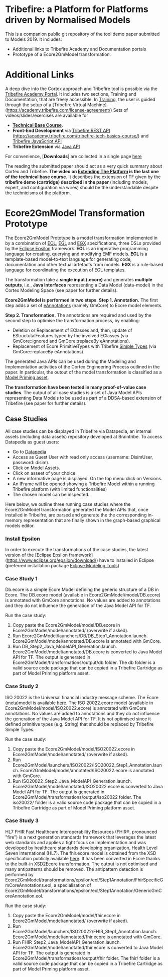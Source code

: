 # Tribefire: a Platform for Platforms driven by Normalised Models

This is a companion public git repository of the tool demo paper submitted to Models 2019.
It includes:

  - Additional links to Tribefire Academy and Documentation portals
  - Prototype of a Ecore2GmModel transformation.

# Additional Links
A deep dive into the Cortex approach and Tribefire tool is possible via the [Tribefire Academy Portal](https://academy.tribefire.com/). It includes two sections, Training and Documentation, that are freely accessible.
In [Training](https://academy.tribefire.com/training/), the user is guided through the setup of a [Tribefire Virtual Machine] (https://academy.tribefire.com/license-agreement/)
Sets of videos/slides/exercises are available for 
  - [**Technical Base Course**](https://academy.tribefire.com/tribefire-tech-basics-course/).
  - **Front-End Development** via [Tribefire REST API](https://academy.tribefire.com/rest-api-v2/) (https://academy.tribefire.com/tribefire-tech-basics-course/) and [Tribefire JavaScript API](https://academy.tribefire.com/tribefirejs-introduction/)
  - **Tribefire Extension** via [Java API](https://academy.tribefire.com/tribefire-java-api/)
  
For convenience, [**Downloads**] are collected in a single page [here](https://academy.tribefire.com/downloads/)

The reading the submitted paper should act as a very quick summary about Cortex and Tribefire. **The video on [Extending The Platform](https://academy.tribefire.com/extending-tribefire-overview/) is the last one of the technical base course**. 
It describes the extension of TF given by the **tribefire demo (cartridge) described in the paper** (including models, expert, and configuration via wires) should be the understandable despite the technicisms of the platform.


# Ecore2GmModel Transformation Prototype
The Ecore2GmModel Prototype is a model transformation implemented in by a combination of [EOL]((https://www.eclipse.org/epsilon/doc/eol/)), [EGL](https://www.eclipse.org/epsilon/doc/egl/) and [EGX](https://www.eclipse.org/epsilon/doc/egx/) specifications, three DSLs provided by the [Eclipse Epsilon](https://www.eclipse.org/epsilon/) framework. 
**EOL** is an imperative programming language for creating, querying and modifying EMF models. 
**EGL** is a template-based model-to-text language for generating code, documentation and other textual artefacts from models. 
**EGX** is a rule-based language for coordinating the execution of EGL templates.

The transformation take a **single input (.ecore)** and generates **multiple outputs**, i.e., **Java Interfaces** representing a Data Model (data-model) in the Cortex Modeling Space (see paper for further details).

**Ecore2GmModel is performed in two steps**. 
**Step 1. Annotation.** 
The first step adds a set of  [eAnnotations](https://download.eclipse.org/modeling/emf/emf/javadoc/2.9.0/org/eclipse/emf/ecore/EAnnotation.html) (namely GmCore) to Ecore model elements. 

**Step 2. Transformation.** 
The annotations are required and used by the second step to optimise the transformation process, by enabling: 
- Deletion or Replacement of EClasses and, then, update of EStructutalFeatures typed by the involved EClasses (via GmCore::ignored and GmCore::replaceBy eAnnotations). 
- Replacement of Ecore PrimitiveTypes with Tribefire [Simple Types](https://documentation.tribefire.com/javadoc/index.html) (via GmCore::replaceBy eAnnotations). 

The generated Java APIs can be used during the Modeling and Implementation activities of the Cortex Engineering Process outlined in the paper. In particular, the outout of the model transformation is classified as a [Model Priming asset](https://documentation.tribefire.com/tribefire.cortex.documentation/concepts-doc/features/platform_assets.html?searchText=ModelPrimings).

**The transformation have been tested in many proof-of-value case studies**. The output of all case studies is a set of Java Model APIs representing Data Models to be used as part of a DDSA-based extension of Tribefire (see paper for further details).



## Case Studies
All case studies can be displayed in Tribefire via Datapedia, an internal assets (including data assets) repository developed at Braintribe.
To access Datapedia as guest users:
- Go to [Datapedia](https://datapedia.tribefire.cloud/#/signin)
- Access as Guest User with read only access (username: DisimUser, password: disim).  
- Click on Model Assets. 
- Click on asseet of your choice.
- A new informative page is displayed. On the top menu click on Versions.
- An IFrame will be opened showing a Tribefire Model within a running Tribefire platform (with limited functionalities)
- The chosen model can be inspected.

Here below, we outline three running case studies where the Ecore2GmModel transformation generated the Model APIs that, once installed in Tribeifre, are parsed and generate the the corresponding in-memory representation that are finally shown in the graph-based graphical models editor.

### Install Epsilon 
In order to execute the transformations of the case studies, the latest version of the [Eclipse Epsilon framework] (https://www.eclipse.org/epsilon/download/) have to installed in Eclipse (preferred installation package [Eclipse Modeling Tools](https://www.eclipse.org/downloads/packages/))

### Case Study 1
Db.ecore is a simple Ecore Model defining the generic structure of a DB in Ecore. 
The DB.ecore model (available in Ecore2GmModel/model/DB.ecore) is annotated with GmCore annotations. No values are added to annotations and they do not influence the generation of the Java Model API for TF.

Run the case study:
1. Copy paste the Ecore2GmModel/model/DB.ecore in Ecore2GmModel/model/annotated/ (overwrite if asked).
2. Run Ecore2GmModel/launchers/DB/DB_Step1_Annotation.launch. Ecore2GmModel/model/annotated/DB.ecore is annotated with GmCore.
3. Run DB_Step2_Java_ModelAPI_Generation.launch. Ecore2GmModel/model/annotated/DB.ecore is converted to Java Model API for TF.
The output is generated in Ecore2GmModel/transformations/output/db folder. The db folder is a valid source code package that can be copied in a Tribefire Cartridge as part of Model Priming platform asset.

### Case Study 2
ISO 20022 is the Universal financial industry message scheme. The Ecore (meta)model is available [here](https://www.iso20022.org/e_dictionary.page).
The ISO 20022.ecore model (available in Ecore2GmModel/model/ISO20022.ecore) is annotated with GmCore annotations. No values are added to annotations and they do not influence the generation of the Java Model API for TF. It is not optimised since it defined primitive types (e.g. String) that should be replaced by Tribefire Simple Types.

Run the case study:
1. Copy paste the Ecore2GmModel/model/ISO20022.ecore in Ecore2GmModel/model/annotated/ (overwrite if asked).
2. Run Ecore2GmModel/launchers/ISO20022/ISO20022_Step1_Annotation.launch. Ecore2GmModel/model/annotated/ISO20022.ecore is annotated with GmCore.
3. Run ISO20022_Step2_Java_ModelAPI_Generation.launch. Ecore2GmModel/model/annotated/ISO20022.ecore is converted to Java Model API for TF.
The output is generated in Ecore2GmModel/transformations/output/iso20022 folder. The iso20022/ folder is a valid source code package that can be copied in a Tribefire Cartridge as part of Model Priming platform asset.

### Case Study 3 
HL7 FHIR Fast Healthcare Interoperability Resources (FHIR®, pronounced "fire") is a next generation standards framework that leverages the latest web standards and applies a tight focus on implementation and was developed by healthcare standards developing organization, Health Level Seven International (HL7).
The fhir.ecore model is obtained from the XSD specification publicly available [here](https://www.hl7.org/fhir/downloads.html).
It has been converted in Ecore thanks to the built-in [XSD2Ecore transformation](https://www.eclipse.org/modeling/emf/docs/overviews/XMLSchemaToEcoreMapping.pdf). The output is not optimised and many antipatterns should be removed. The antipattern detection is performed by Ecore2GmModel/transformations/epsilon/eol/Step1Annotation/FhirSpecificGmCoreAnnotations.eol, a specialisation of Ecore2GmModel/transformations/epsilon/eol/Step1Annotation/GenericGmCoreAnnotation.eol.

Run the case study:
1. Copy paste the Ecore2GmModel/model/fhir.ecore in Ecore2GmModel/model/annotated/ (overwrite if asked).
2. Run Ecore2GmModel/launchers/ISO20022/FHIR_Step1_Annotation.launch. Ecore2GmModel/model/annotated/fhir.ecore is annotated with GmCore.
3. Run FHIR_Step2_Java_ModelAPI_Generation.launch. Ecore2GmModel/model/annotated/fhir.ecore is converted to Java Model API for TF.
The output is generated in Ecore2GmModel/transformations/output/fhir folder. The fhir/ folder is a valid source code package that can be copied in a Tribefire Cartridge as part of Model Priming platform asset.
